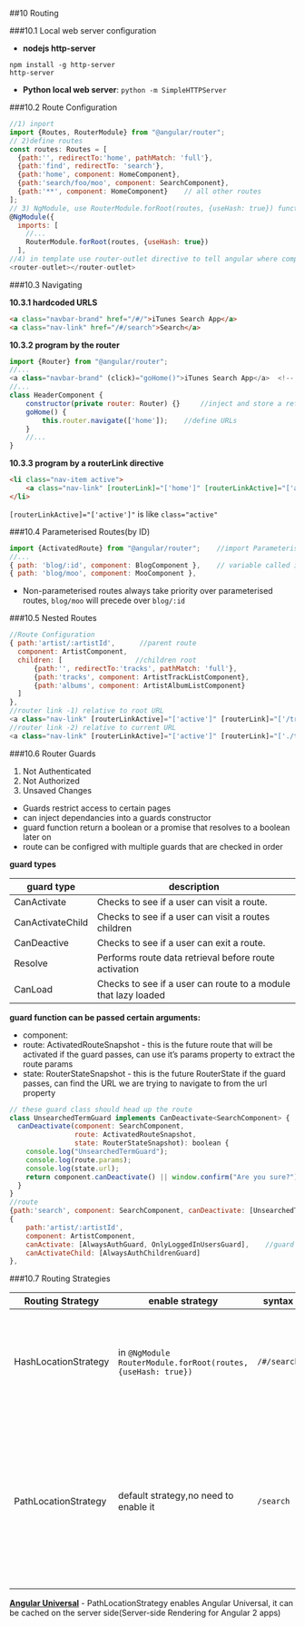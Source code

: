 ##10 Routing

###10.1 Local web server configuration

- **nodejs http-server**

```
npm install -g http-server
http-server
```

- **Python local web server**: `python -m SimpleHTTPServer`

###10.2 Route Configuration

```javascript
//1) inport
import {Routes, RouterModule} from "@angular/router";
// 2)define routes
const routes: Routes = [
  {path:'', redirectTo:'home', pathMatch: 'full'},
  {path:'find', redirectTo: 'search'},
  {path:'home', component: HomeComponent},
  {path:'search/foo/moo', component: SearchComponent},
  {path:'**', component: HomeComponent}    // all other routes
];
// 3) NgModule, use RouterModule.forRoot(routes, {useHash: true}) function
@NgModule({
  imports: [
    //...
    RouterModule.forRoot(routes, {useHash: true})
  ],
//4) in template use router-outlet directive to tell angular where component should be inserted
<router-outlet></router-outlet>
```

###10.3 Navigating

**10.3.1 hardcoded URLS**

```html
<a class="navbar-brand" href="/#/">iTunes Search App</a>
<a class="nav-link" href="/#/search">Search</a>
```

**10.3.2 program by the router**

```javascript
import {Router} from "@angular/router";   
//...
<a class="navbar-brand" (click)="goHome()">iTunes Search App</a>  <!-- added click handlers to anchor tag -->
//...
class HeaderComponent {
	constructor(private router: Router) {}     //inject and store a reference to the Router in components
	goHome() {
		this.router.navigate(['home']);    //define URLs
	}
	//...
}
```

**10.3.3 program by a routerLink directive**

```html
<li class="nav-item active">
	<a class="nav-link" [routerLink]="['home']" [routerLinkActive]="['active']">Home</a>
</li>
```

`[routerLinkActive]="['active']"` is like `class="active"`

###10.4 Parameterised Routes(by ID)

```javascript
import {ActivatedRoute} from "@angular/router";    //import Parameterised Route service
//...
{ path: 'blog/:id', component: BlogComponent },    // variable called id
{ path: 'blog/moo', component: MooComponent },
```

- Non-parameterised routes always take priority over parameterised routes, `blog/moo` will precede over `blog/:id`

###10.5 Nested Routes

```javascript
//Route Configuration
{ path:'artist/:artistId',      //parent route
  component: ArtistComponent,
  children: [                  //children root
      {path:'', redirectTo:'tracks', pathMatch: 'full'},
      {path:'tracks', component: ArtistTrackListComponent},
      {path:'albums', component: ArtistAlbumListComponent}
  ]
},
//router link -1) relative to root URL
<a class="nav-link" [routerLinkActive]="['active']" [routerLink]="['/tracks']">Tracks</a>
//router link -2) relative to current URL
<a class="nav-link" [routerLinkActive]="['active']" [routerLink]="['./tracks']">Tracks</a>
```

###10.6 Router Guards

1. Not Authenticated
2. Not Authorized
3. Unsaved Changes

- Guards restrict access to certain pages
- can inject dependancies into a guards constructor
- guard function return a boolean or a promise that resolves to a boolean later on
- route can be configred with multiple guards that are checked in order

**guard types**

guard type|description
---|---
CanActivate|Checks to see if a user can visit a route.
CanActivateChild|Checks to see if a user can visit a routes children
CanDeactive|Checks to see if a user can exit a route.
Resolve|Performs route data retrieval before route activation
CanLoad|Checks to see if a user can route to a module that lazy loaded

**guard function can be passed certain arguments:**

- component: 
- route: ActivatedRouteSnapshot - this is the future route that will be activated if the guard passes, can use it’s params property to extract the route params
- state: RouterStateSnapshot - this is the future RouterState if the guard passes, can find the
URL we are trying to navigate to from the url property

```javascript
// these guard class should head up the route
class UnsearchedTermGuard implements CanDeactivate<SearchComponent> {
  canDeactivate(component: SearchComponent,
                route: ActivatedRouteSnapshot,
                state: RouterStateSnapshot): boolean {
    console.log("UnsearchedTermGuard");
    console.log(route.params);
    console.log(state.url);
    return component.canDeactivate() || window.confirm("Are you sure?");
  }
}
//route
{path:'search', component: SearchComponent, canDeactivate: [UnsearchedTermGuard]},
{
    path:'artist/:artistId', 
    component: ArtistComponent,
    canActivate: [AlwaysAuthGuard, OnlyLoggedInUsersGuard],    //guard services
    canActivateChild: [AlwaysAuthChildrenGuard]
},
```

###10.7 Routing Strategies

Routing Strategy|enable strategy|syntax|cons|description
---|---|---|---|---
HashLocationStrategy | in `@NgModule` `RouterModule.forRoot(routes, {useHash: true})` |`/#/search`|running locally the URLs, good for SPA| it will only ever get asked for the root page and it will only ever return the root page
PathLocationStrategy| default strategy,no need to enable it| `/search`| use HTML5 history API pushstate to change the URL so browser doesn't request the page from server | server needs to be able to return the main application code for every URL, not just the root URL, need to co-operate with a server side

**[Angular Universal](https://universal.angular.io/)** - PathLocationStrategy enables Angular Universal, it can be cached on the server side(Server-side Rendering for Angular 2 apps)

